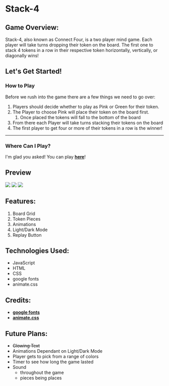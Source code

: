 
# Stack-4

## Game Overview:
Stack-4, also known as Connect Four, is a two player mind game. Each player will take turns dropping their token on the board. The first one to stack 4 tokens in a row in their respective token horizontally, vertically, or diagonally wins!

## Let's Get Started!


### How to Play

Before we rush into the game there are a few things we need to go over:

1. Players should decide whether to play as Pink or Green for their token.
2. The Player to choose Pink will place their token on the board first.
   1. Once placed the tokens will fall to the bottom of the board
3. From there each Player will take turns stacking their tokens on the board
4. The first player to get four or more of their tokens in a row is the winner!

---

### Where Can I Play?

I'm glad you asked! You can play **[here](https://el-connect-four.netlify.app/)**!


## Preview

<img src="https://user-images.githubusercontent.com/91232529/138300357-04097f57-27f0-45c1-80ef-03cec4d8c623.png">
<img src="https://user-images.githubusercontent.com/91232529/138300729-7a2895e4-7971-494a-b5e8-b9d6ffab83c4.png">
<img src="https://user-images.githubusercontent.com/91232529/138300952-c1720b8e-faec-4d1f-869b-2e97f66d0f23.png">

## Features:

1. Board Grid
2. Token Pieces
3. Animations
4. Light/Dark Mode
5. Replay Button

## Technologies Used:

- JavaScript
- HTML
- CSS
- google fonts 
- animate.css


## Credits:

- **[google fonts](https://fonts.google.com/specimen/Audiowide?preview.text=Connect%20Four%20%2F%2F%20Red%20Player%20Goes%20First&preview.text_type=custom&query=audio#standard-styles)**
- **[animate.css](https://animate.style/)**


## Future Plans:

- ~~Glowing Text~~
- Animations Dependant on Light/Dark Mode
- Player gets to pick from a range of colors
- Timer to see how long the game lasted
- Sound 
  - throughout the game
  - pieces being places
